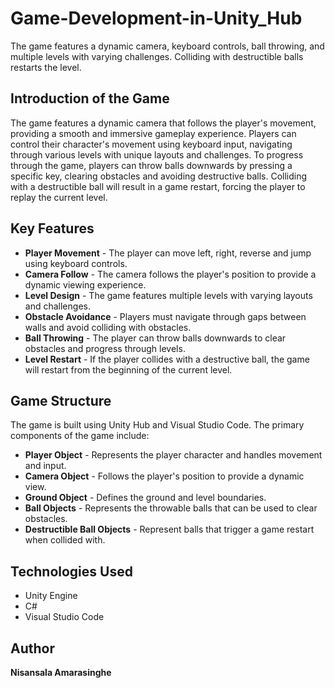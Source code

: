# Game-Development-in-Unity_Hub
The game features a dynamic camera, keyboard controls, ball throwing, and multiple levels with varying challenges. Colliding with destructible balls restarts the level.
<h2>Introduction of the Game</h2>
    <p>The game features a dynamic camera that follows the player's movement, providing a smooth and immersive gameplay experience. Players can control their character's movement using keyboard input, navigating through various levels with unique layouts and challenges. To progress through the game, players can throw balls downwards by pressing a specific key, clearing obstacles and avoiding destructive balls. Colliding with a destructible ball will result in a game restart, forcing the player to replay the current level.</p>
   
<h2>Key Features</h2>
<ul>
    <li><b>Player Movement</b> - The player can move left, right, reverse and jump using keyboard controls.</li>
    <li><b>Camera Follow</b> - The camera follows the player's position to provide a dynamic viewing experience.</li>
    <li><b>Level Design</b> - The game features multiple levels with varying layouts and challenges.</li>
    <li><b>Obstacle Avoidance</b> - Players must navigate through gaps between walls and avoid colliding with obstacles.</li>
    <li><b>Ball Throwing</b> - The player can throw balls downwards to clear obstacles and progress through levels.</li>
    <li><b>Level Restart</b> - If the player collides with a destructive ball, the game will restart from the beginning of the current level.</li>
</ul>

<h2>Game Structure</h2>
<p>The game is built using Unity Hub and Visual Studio Code. The primary components of the game include:</p>
<ul>
    <li><b>Player Object</b> - Represents the player character and handles movement and input.</li>
    <li><b>Camera Object</b> - Follows the player's position to provide a dynamic view.</li>
    <li><b>Ground Object</b> - Defines the ground and level boundaries.</li>
    <li><b>Ball Objects</b> - Represents the throwable balls that can be used to clear obstacles.</li>
    <li><b>Destructible Ball Objects</b> - Represent balls that trigger a game restart when collided with.</li>
</ul>

<h2>Technologies Used</h2>
<ul>
    <li>Unity Engine</li>
    <li>C#</li>
    <li>Visual Studio Code</li>
</ul>

<h2>Author</h2>
<p><strong>Nisansala Amarasinghe</strong></p>
